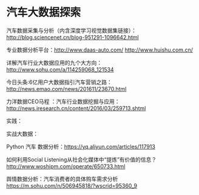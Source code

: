 # 汽车大数据探索

汽车数据采集与分析（内含深度学习视觉数据集链接）：http://blog.sciencenet.cn/blog-951291-1096642.html

专业数据分析平台：http://www.daas-auto.com/ http://www.huishu.com.cn/

详解汽车行业大数据应用的九个大方向：http://www.sohu.com/a/114259068_121534

今日头条:6亿用户大数据指引汽车营销之路：http://news.emao.com/news/201611/23670.html

力洋数据CEO马程 ：汽车行业数据挖掘与应用：http://news.iresearch.cn/content/2016/03/259713.shtml

实践：

实战大数据：

Python 汽车 数据分析：https://yq.aliyun.com/articles/117913

如何利用Social Listening从社会化媒体中“提炼”有价值的信息？ http://www.woshipm.com/operate/650733.html

舆情数据分析：汽车消费者的具体购车需求分析 https://m.sohu.com/n/506945818/?wscrid=95360_9
